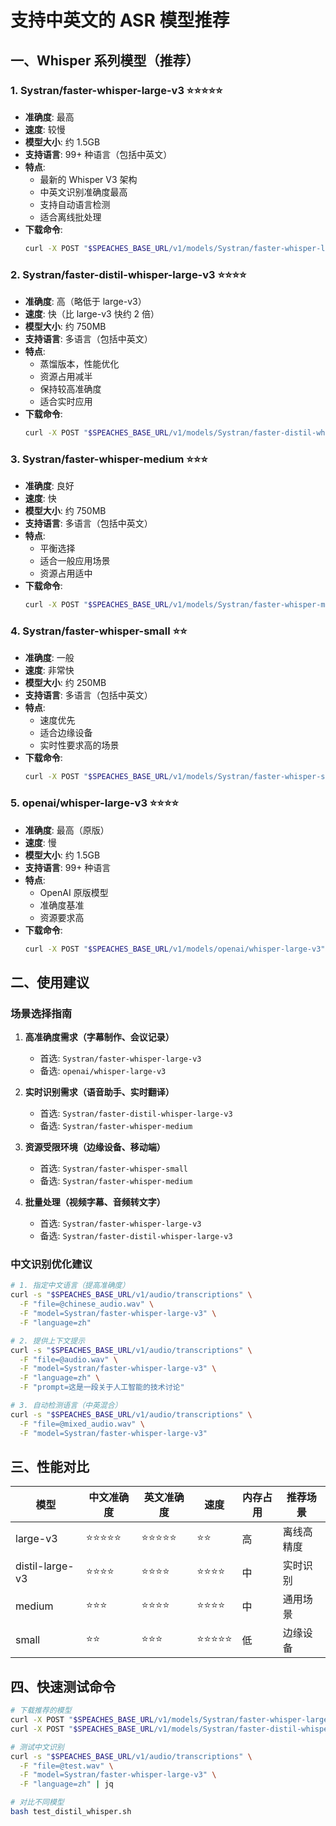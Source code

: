 # 支持中英文的 ASR 模型推荐

## 一、Whisper 系列模型（推荐）

### 1. **Systran/faster-whisper-large-v3** ⭐⭐⭐⭐⭐
- **准确度**: 最高
- **速度**: 较慢
- **模型大小**: 约 1.5GB
- **支持语言**: 99+ 种语言（包括中英文）
- **特点**: 
  - 最新的 Whisper V3 架构
  - 中英文识别准确度最高
  - 支持自动语言检测
  - 适合离线批处理
- **下载命令**:
  ```bash
  curl -X POST "$SPEACHES_BASE_URL/v1/models/Systran/faster-whisper-large-v3"
  ```

### 2. **Systran/faster-distil-whisper-large-v3** ⭐⭐⭐⭐
- **准确度**: 高（略低于 large-v3）
- **速度**: 快（比 large-v3 快约 2 倍）
- **模型大小**: 约 750MB
- **支持语言**: 多语言（包括中英文）
- **特点**:
  - 蒸馏版本，性能优化
  - 资源占用减半
  - 保持较高准确度
  - 适合实时应用
- **下载命令**:
  ```bash
  curl -X POST "$SPEACHES_BASE_URL/v1/models/Systran/faster-distil-whisper-large-v3"
  ```

### 3. **Systran/faster-whisper-medium** ⭐⭐⭐
- **准确度**: 良好
- **速度**: 快
- **模型大小**: 约 750MB
- **支持语言**: 多语言（包括中英文）
- **特点**:
  - 平衡选择
  - 适合一般应用场景
  - 资源占用适中
- **下载命令**:
  ```bash
  curl -X POST "$SPEACHES_BASE_URL/v1/models/Systran/faster-whisper-medium"
  ```

### 4. **Systran/faster-whisper-small** ⭐⭐
- **准确度**: 一般
- **速度**: 非常快
- **模型大小**: 约 250MB
- **支持语言**: 多语言（包括中英文）
- **特点**:
  - 速度优先
  - 适合边缘设备
  - 实时性要求高的场景
- **下载命令**:
  ```bash
  curl -X POST "$SPEACHES_BASE_URL/v1/models/Systran/faster-whisper-small"
  ```

### 5. **openai/whisper-large-v3** ⭐⭐⭐⭐
- **准确度**: 最高（原版）
- **速度**: 慢
- **模型大小**: 约 1.5GB
- **支持语言**: 99+ 种语言
- **特点**:
  - OpenAI 原版模型
  - 准确度基准
  - 资源要求高
- **下载命令**:
  ```bash
  curl -X POST "$SPEACHES_BASE_URL/v1/models/openai/whisper-large-v3"
  ```

## 二、使用建议

### 场景选择指南

1. **高准确度需求（字幕制作、会议记录）**
   - 首选: `Systran/faster-whisper-large-v3`
   - 备选: `openai/whisper-large-v3`

2. **实时识别需求（语音助手、实时翻译）**
   - 首选: `Systran/faster-distil-whisper-large-v3`
   - 备选: `Systran/faster-whisper-medium`

3. **资源受限环境（边缘设备、移动端）**
   - 首选: `Systran/faster-whisper-small`
   - 备选: `Systran/faster-whisper-medium`

4. **批量处理（视频字幕、音频转文字）**
   - 首选: `Systran/faster-whisper-large-v3`
   - 备选: `Systran/faster-distil-whisper-large-v3`

### 中文识别优化建议

```bash
# 1. 指定中文语言（提高准确度）
curl -s "$SPEACHES_BASE_URL/v1/audio/transcriptions" \
  -F "file=@chinese_audio.wav" \
  -F "model=Systran/faster-whisper-large-v3" \
  -F "language=zh"

# 2. 提供上下文提示
curl -s "$SPEACHES_BASE_URL/v1/audio/transcriptions" \
  -F "file=@audio.wav" \
  -F "model=Systran/faster-whisper-large-v3" \
  -F "language=zh" \
  -F "prompt=这是一段关于人工智能的技术讨论"

# 3. 自动检测语言（中英混合）
curl -s "$SPEACHES_BASE_URL/v1/audio/transcriptions" \
  -F "file=@mixed_audio.wav" \
  -F "model=Systran/faster-whisper-large-v3"
```

## 三、性能对比

| 模型 | 中文准确度 | 英文准确度 | 速度 | 内存占用 | 推荐场景 |
|------|-----------|-----------|------|----------|----------|
| large-v3 | ⭐⭐⭐⭐⭐ | ⭐⭐⭐⭐⭐ | ⭐⭐ | 高 | 离线高精度 |
| distil-large-v3 | ⭐⭐⭐⭐ | ⭐⭐⭐⭐ | ⭐⭐⭐⭐ | 中 | 实时识别 |
| medium | ⭐⭐⭐ | ⭐⭐⭐⭐ | ⭐⭐⭐⭐ | 中 | 通用场景 |
| small | ⭐⭐ | ⭐⭐⭐ | ⭐⭐⭐⭐⭐ | 低 | 边缘设备 |

## 四、快速测试命令

```bash
# 下载推荐的模型
curl -X POST "$SPEACHES_BASE_URL/v1/models/Systran/faster-whisper-large-v3"
curl -X POST "$SPEACHES_BASE_URL/v1/models/Systran/faster-distil-whisper-large-v3"

# 测试中文识别
curl -s "$SPEACHES_BASE_URL/v1/audio/transcriptions" \
  -F "file=@test.wav" \
  -F "model=Systran/faster-whisper-large-v3" \
  -F "language=zh" | jq

# 对比不同模型
bash test_distil_whisper.sh
```